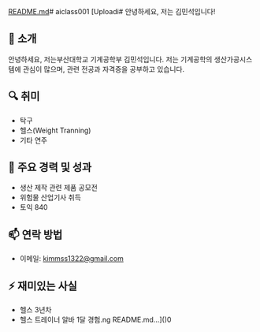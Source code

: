 [README.md](https://github.com/KKMMSS1/aiclass001/files/13959317/README.md)# aiclass001
[Uploadi# 안녕하세요, 저는 김민석입니다!

## 👋 소개
안녕하세요, 저는부산대학교 기계공학부 김민석입니다. 
저는 기계공학의 생산가공시스템에 관심이 많으며, 관련 전공과 자격증을 공부하고 있습니다.

## 🔍 취미
- 탁구 
- 헬스(Weight Tranning)
- 기타 연주 

## 🌟 주요 경력 및 성과
- 생산 제작 관련 제품 공모전 
- 위험물 산업기사 취득
- 토익 840

## 📫 연락 방법
- 이메일: kimmss1322@gmail.com

## ⚡ 재미있는 사실
- 헬스 3년차
- 헬스 트레이너 알바 1달 경험.ng README.md…]()0

